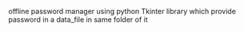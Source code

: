 offline password manager using python Tkinter library which provide password in a data_file in same folder of it
